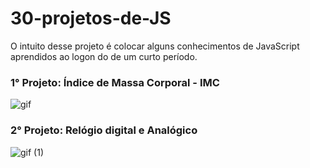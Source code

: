 # 30-projetos-de-JS

O intuito desse projeto é colocar alguns conhecimentos de JavaScript aprendidos ao logon do de um curto período.

### 1° Projeto: Índice de Massa Corporal - IMC

![gif](https://github.com/Davi-AlohaDev/30-projetos-de-JS/assets/127554027/7c0deb90-a274-4172-ae0b-b5079c97151d)

### 2° Projeto: Relógio digital e Analógico

![gif (1)](https://github.com/Davi-AlohaDev/30-projetos-de-JS/assets/127554027/361dc9c5-9b7f-4f8a-8782-ea17996c320e)
